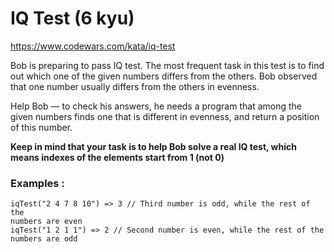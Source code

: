# IQ Test (6 kyu)

https://www.codewars.com/kata/iq-test

Bob is preparing to pass IQ test. The most frequent task in this test is to find out which one of the given numbers differs from the others. Bob observed that one number usually differs from the others in evenness.

Help Bob — to check his answers, he needs a program that among the given numbers finds one that is different in evenness, and return a position of this number.

**Keep in mind that your task is to help Bob solve a real IQ test, which
means indexes of the elements start from 1 (not 0)**

### Examples :

```
iqTest("2 4 7 8 10") => 3 // Third number is odd, while the rest of the
numbers are even
iqTest("1 2 1 1") => 2 // Second number is even, while the rest of the
numbers are odd
```
